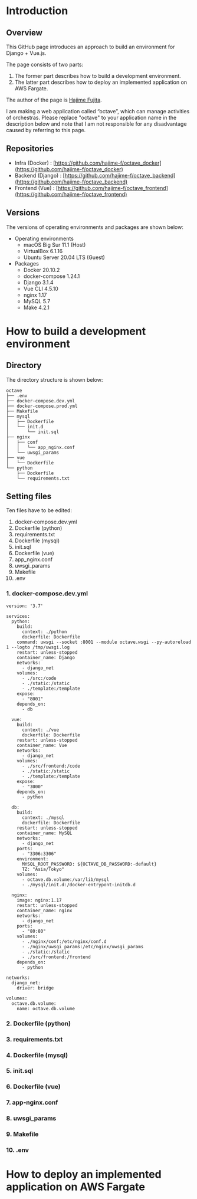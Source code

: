 # Introduction

## Overview

This GitHub page introduces an approach to build an environment for Django + Vue.js.

The page consists of two parts:
1. The former part describes how to build a development environment.
2. The latter part describes how to deploy an implemented application on AWS Fargate.

The author of the page is [Hajime Fujita](https://www.linkedin.com/in/fujitahajime/). 

I am making a web application called “octave”, which can manage activities of orchestras. Please replace "octave" to your application name in the description below and note that I am not responsible for any disadvantage caused by referring to this page.

## Repositories

- Infra (Docker) : [https://github.com/hajime-f/octave_docker](https://github.com/hajime-f/octave_docker)
- Backend (Django) : [https://github.com/hajime-f/octave_backend](https://github.com/hajime-f/octave_backend)
- Frontend (Vue) : [https://github.com/hajime-f/octave_frontend](https://github.com/hajime-f/octave_frontend)

## Versions

The versions of operating environments and packages are shown below:

- Operating environments
  - macOS Big Sur 11.1 (Host)
  - VirtualBox 6.1.16
  - Ubuntu Server 20.04 LTS (Guest)
- Packages
  - Docker 20.10.2
  - docker-compose 1.24.1
  - Django 3.1.4
  - Vue CLI 4.5.10
  - nginx 1.17
  - MySQL 5.7
  - Make 4.2.1

# How to build a development environment

## Directory

The directory structure is shown below:

```
octave
├── .env
├── docker-compose.dev.yml
├── docker-compose.prod.yml
├── Makefile
├── mysql
│   ├── Dockerfile
│   └── init.d
│       └── init.sql
├── nginx
│   ├── conf
│   │   └── app_nginx.conf
│   └── uwsgi_params
├── vue
│   └── Dockerfile
└── python
    ├── Dockerfile
    └── requirements.txt
```

## Setting files

Ten files have to be edited:
1. docker-compose.dev.yml
2. Dockerfile (python)
3. requirements.txt
4. Dockerfile (mysql)
5. init.sql
6. Dockerfile (vue)
7. app_nginx.conf
8. uwsgi_params
9. Makefile
10. .env

### 1. docker-compose.dev.yml

```
version: '3.7'

services:
  python:
    build:
      context: ./python
      dockerfile: Dockerfile
    command: uwsgi --socket :8001 --module octave.wsgi --py-autoreload 1 --logto /tmp/uwsgi.log
    restart: unless-stopped
    container_name: Django
    networks:
      - django_net
    volumes:
      - ./src:/code
      - ./static:/static
      - ./template:/template
    expose:
      - "8001"
    depends_on:
      - db

  vue:
    build:
      context: ./vue
      dockerfile: Dockerfile
    restart: unless-stopped
    container_name: Vue
    networks:
      - django_net
    volumes:
      - ./src/frontend:/code
      - ./static:/static
      - ./template:/template
    expose:
      - "3000"
    depends_on:
      - python
  
  db:
    build:
      context: ./mysql
      dockerfile: Dockerfile
    restart: unless-stopped
    container_name: MySQL
    networks:
      - django_net
    ports:
      - "3306:3306"
    environment:
      MYSQL_ROOT_PASSWORD: ${OCTAVE_DB_PASSWORD:-default}
      TZ: "Asia/Tokyo"
    volumes:
      - octave.db.volume:/var/lib/mysql
      - ./mysql/init.d:/docker-entrypont-initdb.d

  nginx:
    image: nginx:1.17
    restart: unless-stopped
    container_name: nginx
    networks:
      - django_net
    ports:
      - "80:80"
    volumes:
      - ./nginx/conf:/etc/nginx/conf.d
      - ./nginx/uwsgi_params:/etc/nginx/uwsgi_params
      - ./static:/static
      - ./src/frontend:/frontend
    depends_on:
      - python

networks:
  django_net:
    driver: bridge

volumes:
  octave.db.volume:
    name: octave.db.volume
```

### 2. Dockerfile (python)

### 3. requirements.txt

### 4. Dockerfile (mysql)

### 5. init.sql

### 6. Dockerfile (vue)

### 7. app-nginx.conf

### 8. uwsgi_params

### 9. Makefile

### 10. .env


# How to deploy an implemented application on AWS Fargate


